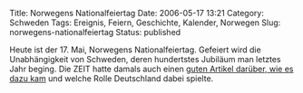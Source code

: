 Title: Norwegens Nationalfeiertag
Date: 2006-05-17 13:21
Category: Schweden
Tags: Ereignis, Feiern, Geschichte, Kalender, Norwegen
Slug: norwegens-nationalfeiertag
Status: published

Heute ist der 17. Mai, Norwegens Nationalfeiertag. Gefeiert wird die
Unabhängigkeit von Schweden, deren hundertstes Jubiläum man letztes Jahr
beging. Die ZEIT hatte damals auch einen [guten Artikel darüber, wie es
dazu kam](http://www.zeit.de/2005/22/A-Norwegen?page=all) und welche
Rolle Deutschland dabei spielte.

